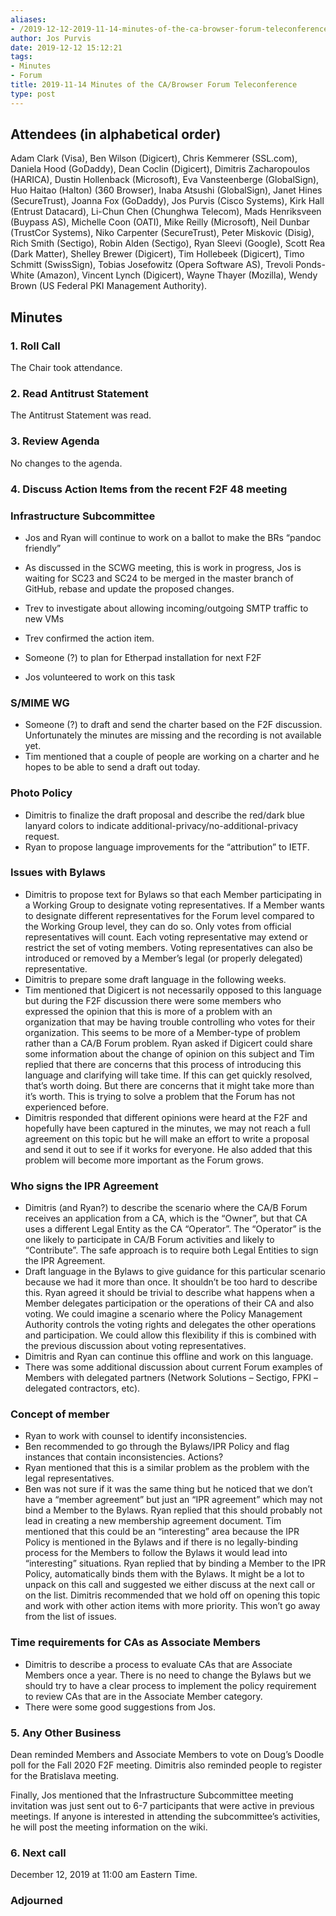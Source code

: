 ```yaml
---
aliases:
- /2019-12-12-2019-11-14-minutes-of-the-ca-browser-forum-teleconference/
author: Jos Purvis
date: 2019-12-12 15:12:21
tags:
- Minutes
- Forum
title: 2019-11-14 Minutes of the CA/Browser Forum Teleconference
type: post
---
```


## Attendees (in alphabetical order) 

Adam Clark (Visa), Ben Wilson (Digicert), Chris Kemmerer (SSL.com), Daniela Hood (GoDaddy), Dean Coclin (Digicert), Dimitris Zacharopoulos (HARICA), Dustin Hollenback (Microsoft), Eva Vansteenberge (GlobalSign), Huo Haitao (Halton) (360 Browser), Inaba Atsushi (GlobalSign), Janet Hines (SecureTrust), Joanna Fox (GoDaddy), Jos Purvis (Cisco Systems), Kirk Hall (Entrust Datacard), Li-Chun Chen (Chunghwa Telecom), Mads Henriksveen (Buypass AS), Michelle Coon (OATI), Mike Reilly (Microsoft), Neil Dunbar (TrustCor Systems), Niko Carpenter (SecureTrust), Peter Miskovic (Disig), Rich Smith (Sectigo), Robin Alden (Sectigo), Ryan Sleevi (Google), Scott Rea (Dark Matter), Shelley Brewer (Digicert), Tim Hollebeek (Digicert), Timo Schmitt (SwissSign), Tobias Josefowitz (Opera Software AS), Trevoli Ponds-White (Amazon), Vincent Lynch (Digicert), Wayne Thayer (Mozilla), Wendy Brown (US Federal PKI Management Authority).

## Minutes



### 1. Roll Call



The Chair took attendance.

### 2. Read Antitrust Statement



The Antitrust Statement was read.

### 3. Review Agenda



No changes to the agenda.

### 4. Discuss Action Items from the recent F2F 48 meeting



### Infrastructure Subcommittee



- Jos and Ryan will continue to work on a ballot to make the BRs “pandoc friendly”

- As discussed in the SCWG meeting, this is work in progress, Jos is waiting for SC23 and SC24 to be merged in the master branch of GitHub, rebase and update the proposed changes.

- Trev to investigate about allowing incoming/outgoing SMTP traffic to new VMs

- Trev confirmed the action item.

- Someone (?) to plan for Etherpad installation for next F2F

- Jos volunteered to work on this task

### S/MIME WG



- Someone (?) to draft and send the charter based on the F2F discussion. Unfortunately the minutes are missing and the recording is not available yet.
- Tim mentioned that a couple of people are working on a charter and he hopes to be able to send a draft out today.

### Photo Policy



- Dimitris to finalize the draft proposal and describe the red/dark blue lanyard colors to indicate additional-privacy/no-additional-privacy request.
- Ryan to propose language improvements for the “attribution” to IETF.

### Issues with Bylaws



- Dimitris to propose text for Bylaws so that each Member participating in a Working Group to designate voting representatives. If a Member wants to designate different representatives for the Forum level compared to the Working Group level, they can do so. Only votes from official representatives will count. Each voting representative may extend or restrict the set of voting members. Voting representatives can also be introduced or removed by a Member’s legal (or properly delegated) representative.
- Dimitris to prepare some draft language in the following weeks.
- Tim mentioned that Digicert is not necessarily opposed to this language but during the F2F discussion there were some members who expressed the opinion that this is more of a problem with an organization that may be having trouble controlling who votes for their organization. This seems to be more of a Member-type of problem rather than a CA/B Forum problem. Ryan asked if Digicert could share some information about the change of opinion on this subject and Tim replied that there are concerns that this process of introducing this language and clarifying will take time. If this can get quickly resolved, that’s worth doing. But there are concerns that it might take more than it’s worth. This is trying to solve a problem that the Forum has not experienced before.
- Dimitris responded that different opinions were heard at the F2F and hopefully have been captured in the minutes, we may not reach a full agreement on this topic but he will make an effort to write a proposal and send it out to see if it works for everyone. He also added that this problem will become more important as the Forum grows.

### Who signs the IPR Agreement



- Dimitris (and Ryan?) to describe the scenario where the CA/B Forum receives an application from a CA, which is the “Owner”, but that CA uses a different Legal Entity as the CA “Operator”. The “Operator” is the one likely to participate in CA/B Forum activities and likely to “Contribute”. The safe approach is to require both Legal Entities to sign the IPR Agreement.
- Draft language in the Bylaws to give guidance for this particular scenario because we had it more than once. It shouldn’t be too hard to describe this. Ryan agreed it should be trivial to describe what happens when a Member delegates participation or the operations of their CA and also voting. We could imagine a scenario where the Policy Management Authority controls the voting rights and delegates the other operations and participation. We could allow this flexibility if this is combined with the previous discussion about voting representatives.
- Dimitris and Ryan can continue this offline and work on this language.
- There was some additional discussion about current Forum examples of Members with delegated partners (Network Solutions – Sectigo, FPKI – delegated contractors, etc).

### Concept of member



- Ryan to work with counsel to identify inconsistencies.
- Ben recommended to go through the Bylaws/IPR Policy and flag instances that contain inconsistencies. Actions?
- Ryan mentioned that this is a similar problem as the problem with the legal representatives.
- Ben was not sure if it was the same thing but he noticed that we don’t have a “member agreement” but just an “IPR agreement” which may not bind a Member to the Bylaws. Ryan replied that this should probably not lead in creating a new membership agreement document. Tim mentioned that this could be an “interesting” area because the IPR Policy is mentioned in the Bylaws and if there is no legally-binding process for the Members to follow the Bylaws it would lead into “interesting” situations. Ryan replied that by binding a Member to the IPR Policy, automatically binds them with the Bylaws. It might be a lot to unpack on this call and suggested we either discuss at the next call or on the list. Dimitris recommended that we hold off on opening this topic and work with other action items with more priority. This won’t go away from the list of issues.

### Time requirements for CAs as Associate Members



- Dimitris to describe a process to evaluate CAs that are Associate Members once a year. There is no need to change the Bylaws but we should try to have a clear process to implement the policy requirement to review CAs that are in the Associate Member category.
- There were some good suggestions from Jos.

### 5. Any Other Business 

Dean reminded Members and Associate Members to vote on Doug’s Doodle poll for the Fall 2020 F2F meeting. Dimitris also reminded people to register for the Bratislava meeting.

Finally, Jos mentioned that the Infrastructure Subcommittee meeting invitation was just sent out to 6-7 participants that were active in previous meetings. If anyone is interested in attending the subcommittee’s activities, he will post the meeting information on the wiki.

### 6. Next call



December 12, 2019 at 11:00 am Eastern Time.

### Adjourned